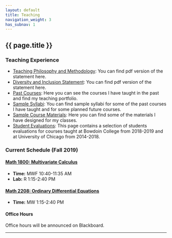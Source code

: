 ```yaml
---
layout: default
title: Teaching
navigation_weight: 3
has_subnav: 1
---
```


## {{ page.title }}

### Teaching Experience

* [Teaching Philosophy and Methodology](/teaching/teachingstatement): You can find pdf version of the statement here.
* [Diversity and Inclusion Statement](/teaching/diversitystatement): You can find pdf version of the statement here.
* [Past Courses](/teaching/courses): Here you can see the courses I have taught in the past and find my teaching portfolio.
* [Sample Syllabi](/teaching/syllabi): You can find sample syllabi for some of the past courses I have taught and for some planned future courses.
* [Sample Course Materials](/teaching/materials): Here you can find some of the materials I have designed for my classes.
* [Student Evaluations](/teaching/evaluations): This page contains a selection of students evaluations for courses taught at Bowdoin College from 2018-2019 and at University of Chicago from 2014-2018.


### Current Schedule (Fall 2019)

#### [Math 1800: Multivariate Calculus](https://subhadipchowdhury.github.io/teaching/courses/Fall2019.1800/)

* __Time:__ MWF 10:40-11:35 AM
* __Lab:__ R 1:15-2:40 PM

#### [Math 2208: Ordinary Differential Equations](https://subhadipchowdhury.github.io/teaching/courses/Fall2019.2208/)

* __Time:__ MW 1:15-2:40 PM


#### Office Hours

Office hours will be announced on Blackboard.


---
